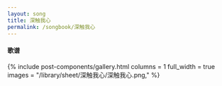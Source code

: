 ```yaml
---
layout: song
title: 深触我心
permalink: /songbook/深触我心
---
```


#### 歌谱

{% include post-components/gallery.html
    columns = 1
    full_width = true
    images = "/library/sheet/深触我心/深触我心.png,"
%}
